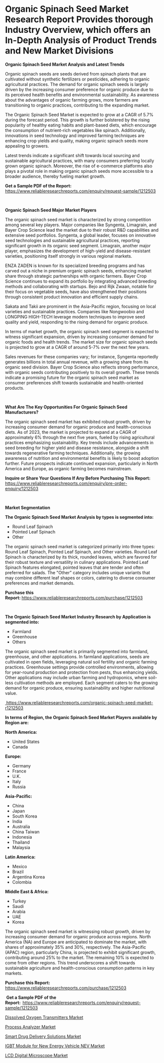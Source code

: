 <p><h1>Organic Spinach Seed Market Research Report Provides thorough Industry Overview, which offers an In-Depth Analysis of Product Trends and New Market Divisions</h1></p><p><strong>Organic Spinach Seed Market Analysis and Latest Trends</strong></p>
<p><p>Organic spinach seeds are seeds derived from spinach plants that are cultivated without synthetic fertilizers or pesticides, adhering to organic agricultural practices. The demand for organic spinach seeds is largely driven by the increasing consumer preference for organic produce due to its perceived health benefits and environmental sustainability. As awareness about the advantages of organic farming grows, more farmers are transitioning to organic practices, contributing to the expanding market.</p><p>The Organic Spinach Seed Market is expected to grow at a CAGR of 5.7% during the forecast period. This growth is further bolstered by the rising popularity of healthy eating habits and plant-based diets, which encourage the consumption of nutrient-rich vegetables like spinach. Additionally, innovations in seed technology and improved farming techniques are enhancing crop yields and quality, making organic spinach seeds more appealing to growers. </p><p>Latest trends indicate a significant shift towards local sourcing and sustainable agricultural practices, with many consumers preferring locally grown organic spinach. Moreover, the rise of e-commerce platforms also plays a pivotal role in making organic spinach seeds more accessible to a broader audience, thereby fueling market growth.</p></p>
<p><strong>Get a Sample PDF of the Report:&nbsp;</strong> <a href="https://www.reliableresearchreports.com/enquiry/request-sample/1212503?utm_campaign=7&utm_medium=2&utm_source=Github&utm_content=ia&utm_term=06102024&utm_id=organic-spinach-seed">https://www.reliableresearchreports.com/enquiry/request-sample/1212503</a></p>
<p>&nbsp;</p>
<p><strong>Organic Spinach Seed Major Market Players</strong></p>
<p><p>The organic spinach seed market is characterized by strong competition among several key players. Major companies like Syngenta, Limagrain, and Bayer Crop Science lead the market due to their robust R&D capabilities and extensive seed portfolios. Syngenta, a global leader, focuses on innovative seed technologies and sustainable agricultural practices, reporting significant growth in its organic seed segment. Limagrain, another major player, emphasizes the development of high-yield and disease-resistant varieties, positioning itself strongly in various regional markets.</p><p>ENZA ZADEN is known for its specialized breeding programs and has carved out a niche in premium organic spinach seeds, enhancing market share through strategic partnerships with organic farmers. Bayer Crop Science continues to expand its portfolio by integrating advanced breeding methods and collaborating with startups. Bejo and Rijk Zwaan, notable for their focus on vegetable seeds, have also strengthened their positions through consistent product innovation and efficient supply chains.</p><p>Sakata and Takii are prominent in the Asia-Pacific region, focusing on local varieties and sustainable practices. Companies like Nongwoobio and LONGPING HIGH-TECH leverage modern techniques to improve seed quality and yield, responding to the rising demand for organic produce.</p><p>In terms of market growth, the organic spinach seed segment is expected to witness significant expansion, driven by increasing consumer demand for organic foods and health trends. The market size for organic spinach seeds is projected to grow at a CAGR of around 5-7% over the next few years.</p><p>Sales revenues for these companies vary; for instance, Syngenta reportedly generates billions in total annual revenue, with a growing share from its organic seed division. Bayer Crop Science also reflects strong performance, with organic seeds contributing positively to its overall growth. These trends indicate a promising future for the organic spinach seed market as consumer preferences shift towards sustainable and health-oriented products.</p></p>
<p>&nbsp;</p>
<p><strong>What Are The Key Opportunities For Organic Spinach Seed Manufacturers?</strong></p>
<p><p>The organic spinach seed market has exhibited robust growth, driven by increasing consumer demand for organic produce and health-conscious diets. As of 2023, the market is projected to expand at a CAGR of approximately 6% through the next five years, fueled by rising agricultural practices emphasizing sustainability. Key trends include advancements in seed breeding for higher yield and disease resistance, alongside a shift towards regenerative farming techniques. Additionally, the growing awareness of nutrition and environmental benefits is likely to boost adoption further. Future prospects indicate continued expansion, particularly in North America and Europe, as organic farming becomes mainstream.</p></p>
<p><strong>Inquire or Share Your Questions If Any Before Purchasing This Report:</strong> <a href="https://www.reliableresearchreports.com/enquiry/pre-order-enquiry/1212503?utm_campaign=7&utm_medium=2&utm_source=Github&utm_content=ia&utm_term=06102024&utm_id=organic-spinach-seed">https://www.reliableresearchreports.com/enquiry/pre-order-enquiry/1212503</a></p>
<p>&nbsp;</p>
<p><strong>Market Segmentation</strong></p>
<p><strong>The Organic Spinach Seed Market Analysis by types is segmented into:</strong></p>
<p><ul><li>Round Leaf Spinach</li><li>Pointed Leaf Spinach</li><li>Other</li></ul></p>
<p><p>The organic spinach seed market is categorized primarily into three types: Round Leaf Spinach, Pointed Leaf Spinach, and Other varieties. Round Leaf Spinach is characterized by its thick, rounded leaves, which are favored for their robust texture and versatility in culinary applications. Pointed Leaf Spinach features elongated, pointed leaves that are tender and often preferred for salads. The "Other" category includes unique variants that may combine different leaf shapes or colors, catering to diverse consumer preferences and market demands.</p></p>
<p><strong>Purchase this Report:&nbsp;</strong><a href="https://www.reliableresearchreports.com/purchase/1212503?utm_campaign=7&utm_medium=2&utm_source=Github&utm_content=ia&utm_term=06102024&utm_id=organic-spinach-seed">https://www.reliableresearchreports.com/purchase/1212503</a></p>
<p>&nbsp;</p>
<p><strong>The Organic Spinach Seed Market Industry Research by Application is segmented into:</strong></p>
<p><ul><li>Farmland</li><li>Greenhouse</li><li>Others</li></ul></p>
<p><p>The organic spinach seed market is primarily segmented into farmland, greenhouse, and other applications. In farmland applications, seeds are cultivated in open fields, leveraging natural soil fertility and organic farming practices. Greenhouse settings provide controlled environments, allowing for year-round production and protection from pests, thus enhancing yields. Other applications may include urban farming and hydroponics, where soil-less cultivation methods are employed. Each segment caters to the growing demand for organic produce, ensuring sustainability and higher nutritional value.</p></p>
<p><a href="https://www.reliableresearchreports.com/organic-spinach-seed-market-r1212503?utm_campaign=7&utm_medium=2&utm_source=Github&utm_content=ia&utm_term=06102024&utm_id=organic-spinach-seed">&nbsp;https://www.reliableresearchreports.com/organic-spinach-seed-market-r1212503</a></p>
<p><strong>In terms of Region, the Organic Spinach Seed Market Players available by Region are:</strong></p>
<p>
    <p> <strong> North America: </strong>
        <ul>
            <li>United States</li>
            <li>Canada</li>
        </ul>
        </p> 
    <p> <strong> Europe: </strong>
        <ul>
            <li>Germany</li>
            <li>France</li>
            <li>U.K.</li>
            <li>Italy</li>
            <li>Russia</li>
        </ul>
        </p> 
    <p> <strong> Asia-Pacific: </strong>
        <ul>
            <li>China</li>
            <li>Japan</li>
            <li>South Korea</li>
            <li>India</li>
            <li>Australia</li>
            <li>China Taiwan</li>
            <li>Indonesia</li>
            <li>Thailand</li>
            <li>Malaysia</li>
        </ul>
        </p> 
    <p> <strong> Latin America: </strong>
        <ul>
            <li>Mexico</li>
            <li>Brazil</li>
            <li>Argentina Korea</li>
            <li>Colombia</li>
        </ul>
        </p> 
    <p> <strong> Middle East & Africa: </strong>
        <ul>
            <li>Turkey</li>
            <li>Saudi</li>
            <li>Arabia</li>
            <li>UAE</li>
            <li>Korea</li>
        </ul>
    </p>
    </p>
<p><p>The organic spinach seed market is witnessing robust growth, driven by increasing consumer demand for organic produce across regions. North America (NA) and Europe are anticipated to dominate the market, with shares of approximately 35% and 30%, respectively. The Asia-Pacific (APAC) region, particularly China, is projected to exhibit significant growth, contributing around 25% to the market. The remaining 10% is expected to come from other regions. This trend underscores a shift towards sustainable agriculture and health-conscious consumption patterns in key markets.</p></p>
<p><strong>Purchase this Report: </strong><a href="https://www.reliableresearchreports.com/purchase/1212503?utm_campaign=7&utm_medium=2&utm_source=Github&utm_content=ia&utm_term=06102024&utm_id=organic-spinach-seed">https://www.reliableresearchreports.com/purchase/1212503</a></p>
<p>&nbsp;<strong>Get a Sample PDF of the Report:&nbsp;&nbsp;</strong><a href="https://www.reliableresearchreports.com/enquiry/request-sample/1212503?utm_campaign=7&utm_medium=2&utm_source=Github&utm_content=ia&utm_term=06102024&utm_id=organic-spinach-seed">https://www.reliableresearchreports.com/enquiry/request-sample/1212503</a></p>
<p><strong></strong></p>
<p><p><a href="https://www.linkedin.com/pulse/dissolved-oxygen-transmitters-market-outlook-forecast-from-iox8c?utm_campaign=7&utm_medium=2&utm_source=Github&utm_content=ia&utm_term=06102024&utm_id=organic-spinach-seed">Dissolved Oxygen Transmitters Market</a></p><p><a href="https://www.linkedin.com/pulse/global-process-analyzer-market-trends-analysis-future-growth-afikc?utm_campaign=7&utm_medium=2&utm_source=Github&utm_content=ia&utm_term=06102024&utm_id=organic-spinach-seed">Process Analyzer Market</a></p><p><a href="https://github.com/NargisHussain432/Market-Research-Report-List-1/blob/main/smart-drug-delivery-solutions-market.md?utm_campaign=7&utm_medium=2&utm_source=Github&utm_content=ia&utm_term=06102024&utm_id=organic-spinach-seed">Smart Drug Delivery Solutions Market</a></p><p><a href="https://issuu.com/reportprime-2/docs/igbt-module-for-new-energy-vehicle-_5411400bf4cf5c?utm_campaign=7&utm_medium=2&utm_source=Github&utm_content=ia&utm_term=06102024&utm_id=organic-spinach-seed">IGBT Module for New Energy Vehicle NEV Market</a></p><p><a href="https://issuu.com/reportprime-2/docs/lcd-digital-microscope-market-size-_d41cf0e101e15b?utm_campaign=7&utm_medium=2&utm_source=Github&utm_content=ia&utm_term=06102024&utm_id=organic-spinach-seed">LCD Digital Microscope Market</a></p></p>
